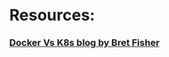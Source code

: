 # Resources:

### [Docker Vs K8s blog by Bret Fisher](https://www.bretfisher.com/kubernetes-vs-docker/)
